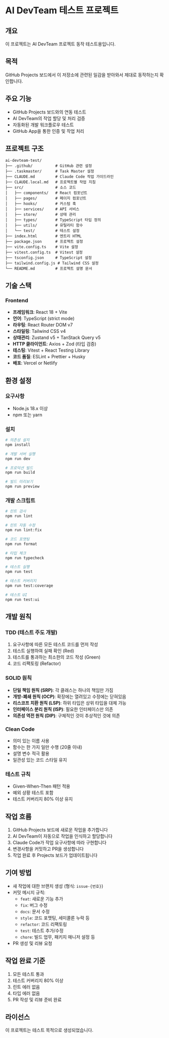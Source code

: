 # AI DevTeam 테스트 프로젝트

## 개요
이 프로젝트는 AI DevTeam 프로젝트 동작 테스트용입니다.

## 목적
GitHub Projects 보드에서 이 저장소에 관련된 일감을 받아와서 제대로 동작하는지 확인합니다.

## 주요 기능
- GitHub Projects 보드와의 연동 테스트
- AI DevTeam의 작업 할당 및 처리 검증
- 자동화된 개발 워크플로우 테스트
- GitHub App을 통한 인증 및 작업 처리

## 프로젝트 구조
```
ai-devteam-test/
├── .github/          # GitHub 관련 설정
├── .taskmaster/      # Task Master 설정
├── CLAUDE.md         # Claude Code 작업 가이드라인
├── CLAUDE.local.md   # 프로젝트별 작업 지침
├── src/              # 소스 코드
│   ├── components/   # React 컴포넌트
│   ├── pages/        # 페이지 컴포넌트
│   ├── hooks/        # 커스텀 훅
│   ├── services/     # API 서비스
│   ├── store/        # 상태 관리
│   ├── types/        # TypeScript 타입 정의
│   ├── utils/        # 유틸리티 함수
│   └── test/         # 테스트 설정
├── index.html        # 엔트리 HTML
├── package.json      # 프로젝트 설정
├── vite.config.ts    # Vite 설정
├── vitest.config.ts  # Vitest 설정
├── tsconfig.json     # TypeScript 설정
├── tailwind.config.js # Tailwind CSS 설정
└── README.md         # 프로젝트 설명 문서
```

## 기술 스택

### Frontend
- **프레임워크**: React 18 + Vite
- **언어**: TypeScript (strict mode)
- **라우팅**: React Router DOM v7
- **스타일링**: Tailwind CSS v4
- **상태관리**: Zustand v5 + TanStack Query v5
- **HTTP 클라이언트**: Axios + Zod (타입 검증)
- **테스팅**: Vitest + React Testing Library
- **코드 품질**: ESLint + Prettier + Husky
- **배포**: Vercel or Netlify

## 환경 설정

### 요구사항
- Node.js 18.x 이상
- npm 또는 yarn

### 설치
```bash
# 의존성 설치
npm install

# 개발 서버 실행
npm run dev

# 프로덕션 빌드
npm run build

# 빌드 미리보기
npm run preview
```

### 개발 스크립트
```bash
# 린트 검사
npm run lint

# 린트 자동 수정
npm run lint:fix

# 코드 포맷팅
npm run format

# 타입 체크
npm run typecheck

# 테스트 실행
npm run test

# 테스트 커버리지
npm run test:coverage

# 테스트 UI
npm run test:ui
```


## 개발 원칙

### TDD (테스트 주도 개발)
1. 요구사항에 따른 모든 테스트 코드를 먼저 작성
2. 테스트 실행하여 실패 확인 (Red)
3. 테스트를 통과하는 최소한의 코드 작성 (Green)
4. 코드 리팩토링 (Refactor)

### SOLID 원칙
- **단일 책임 원칙 (SRP)**: 각 클래스는 하나의 책임만 가짐
- **개방-폐쇄 원칙 (OCP)**: 확장에는 열려있고 수정에는 닫혀있음
- **리스코프 치환 원칙 (LSP)**: 하위 타입은 상위 타입을 대체 가능
- **인터페이스 분리 원칙 (ISP)**: 필요한 인터페이스만 의존
- **의존성 역전 원칙 (DIP)**: 구체적인 것이 추상적인 것에 의존

### Clean Code
- 의미 있는 이름 사용
- 함수는 한 가지 일만 수행 (20줄 이내)
- 설명 변수 적극 활용
- 일관성 있는 코드 스타일 유지

### 테스트 규칙
- Given-When-Then 패턴 적용
- 예외 상황 테스트 포함
- 테스트 커버리지 80% 이상 유지

## 작업 흐름
1. GitHub Projects 보드에 새로운 작업을 추가합니다
2. AI DevTeam이 자동으로 작업을 인식하고 할당합니다
3. Claude Code가 작업 요구사항에 따라 구현합니다
4. 변경사항을 커밋하고 PR을 생성합니다
5. 작업 완료 후 Projects 보드가 업데이트됩니다

## 기여 방법
- 새 작업에 대한 브랜치 생성 (형식: `issue-{번호}`)
- 커밋 메시지 규칙:
  - `feat`: 새로운 기능 추가
  - `fix`: 버그 수정
  - `docs`: 문서 수정
  - `style`: 코드 포맷팅, 세미콜론 누락 등
  - `refactor`: 코드 리팩토링
  - `test`: 테스트 추가/수정
  - `chore`: 빌드 업무, 패키지 매니저 설정 등
- PR 생성 및 리뷰 요청

## 작업 완료 기준
1. 모든 테스트 통과
2. 테스트 커버리지 80% 이상
3. 린트 에러 없음
4. 타입 에러 없음
5. PR 작성 및 리뷰 준비 완료

## 라이선스
이 프로젝트는 테스트 목적으로 생성되었습니다.
